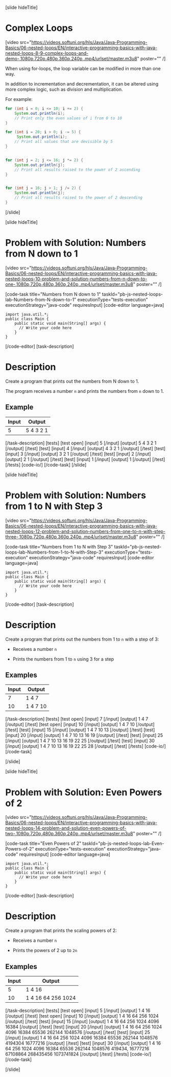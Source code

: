 [slide hideTitle]
# Complex Loops

[video src="https://videos.softuni.org/hls/Java/Java-Programming-Basics/06-nested-loops/EN/interactive-programming-basics-with-java-nested-loops-8-9-complex-loops-and-demo-,1080p,720p,480p,360p,240p,.mp4/urlset/master.m3u8" poster="" /]

When using for-loops, the loop variable can be modified in more than one way.

In addition to incrementation and decrementation, it can be altered using more complex logic, such as division and multiplication.

For example:
``` java live
for (int i = 0; i <= 10; i += 2) {
    System.out.println(i);
    // Print only the even values of i from 0 to 10
}
```

``` java live
for (int i = 20; i > 0; i -= 5) {
     System.out.println(i);
    // Print all values that are devisible by 5
}
```

``` java live

for (int j = 2; j <= 16; j *= 2) {
    System.out.println(j);
    // Print all results raised to the power of 2 ascending
}
```

``` java live

for (int j = 16; j > 1; j /= 2) {
    System.out.println(j);
    // Print all results raised to the power of 2 descending
}

```
[/slide]

[slide hideTitle]
# Problem with Solution: Numbers from N down to 1

[video src="https://videos.softuni.org/hls/Java/Java-Programming-Basics/06-nested-loops/EN/interactive-programming-basics-with-java-nested-loops-10-problem-and-solution-numbers-from-n-down-to-one-,1080p,720p,480p,360p,240p,.mp4/urlset/master.m3u8" poster="" /]

[code-task title="Numbers from N down to 1" taskId="pb-js-nested-loops-lab-Numbers-from-N-down-to-1" executionType="tests-execution" executionStrategy="java-code" requiresInput]
[code-editor language=java]
```
import java.util.*;
public class Main {
    public static void main(String[] args) {
      // Write your code here
    }
}

```
[/code-editor]
[task-description]
# Description

Create a program that prints out the numbers from N down to 1.

The program receives a number `n` and prints the numbers from `n` down to 1. 

## Example
| **Input** | **Output** |
| --- | --- |
|5| 5 4 3 2 1 |


[/task-description]
[tests]
[test open]
[input]
5
[/input]
[output]
5 4 3 2 1
[/output]
[/test]
[test]
[input]
4
[/input]
[output]
4 3 2 1
[/output]
[/test]
[test]
[input]
3
[/input]
[output]
3 2 1
[/output]
[/test]
[test]
[input]
2
[/input]
[output]
2 1
[/output]
[/test]
[test]
[input]
1
[/input]
[output]
1
[/output]
[/test]
[/tests]
[code-io/]
[/code-task]
[/slide]


[slide hideTitle]
# Problem with Solution: Numbers from 1 to N with Step 3

[video src="https://videos.softuni.org/hls/Java/Java-Programming-Basics/06-nested-loops/EN/interactive-programming-basics-with-java-nested-loops-12-problem-and-solution-numbers-from-one-to-n-with-step-three-,1080p,720p,480p,360p,240p,.mp4/urlset/master.m3u8" poster="" /]

[code-task title="Numbers from 1 to N with Step 3" taskId="pb-js-nested-loops-lab-Numbers-from-1-to-N-with-Step-3" executionType="tests-execution" executionStrategy="java-code" requiresInput]
[code-editor language=java]
```
import java.util.*;
public class Main {
    public static void main(String[] args) {
      // Write your code here
    }
}

```
[/code-editor]
[task-description]
# Description
Create a program that prints out the numbers from 1 to `n` with a step of 3:

* Receives a number `n`

* Prints the numbers from 1 to `n` using 3 for a step


## Examples
| **Input** | **Output** |
| --- | --- |
|7| 1 4 7 |
|10| 1 4 7 10 |

[/task-description]
[tests]
[test open]
[input]
7
[/input]
[output]
1 4 7
[/output]
[/test]
[test open]
[input]
10
[/input]
[output]
1 4 7 10
[/output]
[/test]
[test]
[input]
15
[/input]
[output]
1 4 7 10 13
[/output]
[/test]
[test]
[input]
20
[/input]
[output]
1 4 7 10 13 16 19
[/output]
[/test]
[test]
[input]
25
[/input]
[output]
1 4 7 10 13 16 19 22 25
[/output]
[/test]
[test]
[input]
30
[/input]
[output]
1 4 7 10 13 16 19 22 25 28
[/output]
[/test]
[/tests]
[code-io/]
[/code-task]

[/slide]



[slide hideTitle]
# Problem with Solution: Even Powers of 2

[video src="https://videos.softuni.org/hls/Java/Java-Programming-Basics/06-nested-loops/EN/interactive-programming-basics-with-java-nested-loops-14-problem-and-solution-even-powers-of-two-,1080p,720p,480p,360p,240p,.mp4/urlset/master.m3u8" poster="" /]

[code-task title="Even Powers of 2" taskId="pb-js-nested-loops-lab-Even-Powers-of-2" executionType="tests-execution" executionStrategy="java-code" requiresInput]
[code-editor language=java]
```
import java.util.*;
public class Main {
    public static void main(String[] args) {
      // Write your code here
    }
}

```
[/code-editor]
[task-description]
# Description
Create a program that prints the scaling powers of 2:

* Receives a number `n`

* Prints the powers of 2 up to `2n`

## Examples
| **Input** | **Output** |
| --- | --- |
|5| 1 4 16 |
|10| 1 4 16 64 256 1024 |

[/task-description]
[tests]
[test open]
[input]
5
[/input]
[output]
1 4 16
[/output]
[/test]
[test open]
[input]
10
[/input]
[output]
1 4 16 64 256 1024
[/output]
[/test]
[test]
[input]
15
[/input]
[output]
1 4 16 64 256 1024 4096 16384
[/output]
[/test]
[test]
[input]
20
[/input]
[output]
1 4 16 64 256 1024 4096 16384 65536 262144 1048576
[/output]
[/test]
[test]
[input]
25
[/input]
[output]
1 4 16 64 256 1024 4096 16384 65536 262144 1048576 4194304 16777216
[/output]
[/test]
[test]
[input]
30
[/input]
[output]
1 4 16 64 256 1024 4096 16384 65536 262144 1048576 419434, 16777216 67108864 268435456 1073741824
[/output]
[/test]
[/tests]
[code-io/]
[/code-task]

[/slide]

